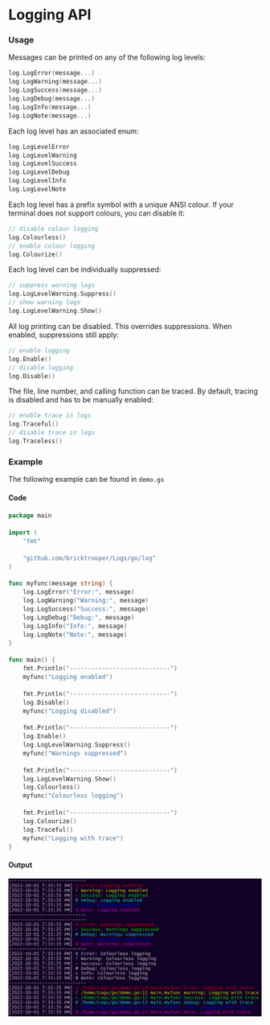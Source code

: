 # Logging API

### Usage

Messages can be printed on any of the following log levels:

```go
log.LogError(message...)
log.LogWarning(message...)
log.LogSuccess(message...)
log.LogDebug(message...)
log.LogInfo(message...)
log.LogNote(message...)
```

Each log level has an associated enum:

```go
log.LogLevelError
log.LogLevelWarning
log.LogLevelSuccess
log.LogLevelDebug
log.LogLevelInfo
log.LogLevelNote
```

Each log level has a prefix symbol with a unique ANSI colour.  If your terminal does not support colours, you can disable it:

```go
// disable colour logging
log.Colourless()
// enable colour logging
log.Colourize()
```

Each log level can be individually suppressed:

```go
// suppress warning logs
log.LogLevelWarning.Suppress()
// show warning logs
log.LogLevelWarning.Show()
```

All log printing can be disabled.  This overrides suppressions.  When enabled, suppressions still apply:

```go
// enable logging
log.Enable()
// disable logging
log.Disable()
```

The file, line number, and calling function can be traced. By default, tracing is disabled and has to be manually enabled:

```go
// enable trace in logs
log.Traceful()
// disable trace in logs
log.Traceless()
```

### Example

The following example can be found in `demo.go`

#### Code

```go
package main

import (
	"fmt"

	"github.com/bricktrooper/Logs/go/log"
)

func myfunc(message string) {
	log.LogError("Error:", message)
	log.LogWarning("Warning:", message)
	log.LogSuccess("Success:", message)
	log.LogDebug("Debug:", message)
	log.LogInfo("Info:", message)
	log.LogNote("Note:", message)
}

func main() {
	fmt.Println("----------------------------")
	myfunc("Logging enabled")

	fmt.Println("----------------------------")
	log.Disable()
	myfunc("Logging disabled")

	fmt.Println("----------------------------")
	log.Enable()
	log.LogLevelWarning.Suppress()
	myfunc("Warnings suppressed")

	fmt.Println("----------------------------")
	log.LogLevelWarning.Show()
	log.Colourless()
	myfunc("Colourless logging")

	fmt.Println("----------------------------")
	log.Colourize()
	log.Traceful()
	myfunc("Logging with trace")
}

```

#### Output

![demo screenshot](img/demo.png)
